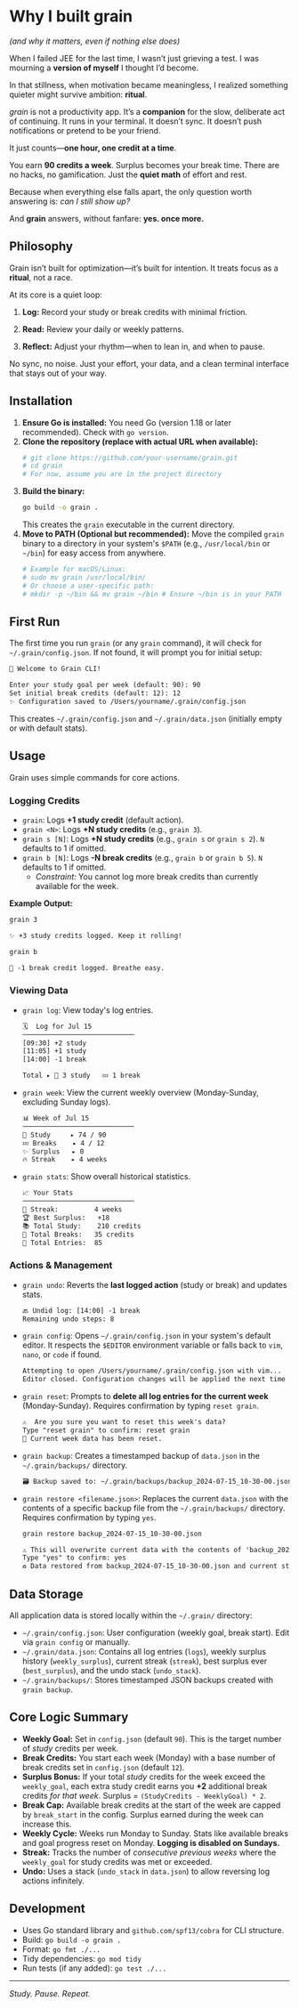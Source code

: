 # Why I built grain
_(and why it matters, even if nothing else does)_

When I failed JEE for the last time, I wasn’t just grieving a test. I was mourning a **version of myself** I thought I’d become.  

In that stillness, when motivation became meaningless, I realized something quieter might survive ambition: **ritual**.

  

*grain* is not a productivity app. It’s a **companion** for the slow, deliberate act of continuing. It runs in your terminal. It doesn’t sync. It doesn’t push notifications or pretend to be your friend.

It just counts—**one hour, one credit at a time**.

You earn **90 credits a week**. Surplus becomes your break time. There are no hacks, no gamification. Just the **quiet math** of effort and rest.


Because when everything else falls apart, the only question worth answering is: _can I still show up?_

  

And **grain** answers, without fanfare: **yes. once more.**

## Philosophy

Grain isn’t built for optimization—it’s built for intention. It treats focus as a **ritual**, not a race.

At its core is a quiet loop:

1. **Log:** Record your study or break credits with minimal friction.

2. **Read:** Review your daily or weekly patterns.

3. **Reflect:** Adjust your rhythm—when to lean in, and when to pause.

No sync, no noise. Just your effort, your data, and a clean terminal interface that stays out of your way.
## Installation

1.  **Ensure Go is installed:** You need Go (version 1.18 or later recommended). Check with `go version`.
2.  **Clone the repository (replace with actual URL when available):**
    ```bash
    # git clone https://github.com/your-username/grain.git 
    # cd grain
    # For now, assume you are in the project directory
    ```
3.  **Build the binary:**
    ```bash
    go build -o grain .
    ```
    This creates the `grain` executable in the current directory.
4.  **Move to PATH (Optional but recommended):**
    Move the compiled `grain` binary to a directory in your system's `$PATH` (e.g., `/usr/local/bin` or `~/bin`) for easy access from anywhere.
    ```bash
    # Example for macOS/Linux:
    # sudo mv grain /usr/local/bin/ 
    # Or choose a user-specific path:
    # mkdir -p ~/bin && mv grain ~/bin # Ensure ~/bin is in your PATH
    ```

## First Run

The first time you run `grain` (or any `grain` command), it will check for `~/.grain/config.json`. If not found, it will prompt you for initial setup:

```txt
👋 Welcome to Grain CLI!

Enter your study goal per week (default: 90): 90
Set initial break credits (default: 12): 12
✨ Configuration saved to /Users/yourname/.grain/config.json
```

This creates `~/.grain/config.json` and `~/.grain/data.json` (initially empty or with default stats).

## Usage

Grain uses simple commands for core actions.

### Logging Credits

*   `grain`: Logs **+1 study credit** (default action).
*   `grain <N>`: Logs **+N study credits** (e.g., `grain 3`).
*   `grain s [N]`: Logs **+N study credits** (e.g., `grain s` or `grain s 2`). `N` defaults to 1 if omitted.
*   `grain b [N]`: Logs **-N break credits** (e.g., `grain b` or `grain b 5`). `N` defaults to 1 if omitted.
    *   *Constraint:* You cannot log more break credits than currently available for the week.

**Example Output:**

```bash
grain 3
```
```txt
✨ +3 study credits logged. Keep it rolling!
```

```bash
grain b
```
```txt
🍵 -1 break credit logged. Breathe easy.
```

### Viewing Data

*   `grain log`: View today's log entries.
    ```txt
    🗓️  Log for Jul 15
    ────────────────────────────
    [09:30] +2 study
    [11:05] +1 study
    [14:00] -1 break
    
    Total ▸ 🧠 3 study   💤 1 break
    ```
*   `grain week`: View the current weekly overview (Monday-Sunday, excluding Sunday logs).
    ```txt
    📊 Week of Jul 15
    ────────────────────────────
    🧠 Study     ▸ 74 / 90
    💤 Breaks    ▸ 4 / 12
    ✨ Surplus   ▸ 0
    🔥 Streak    ▸ 4 weeks
    ```
*   `grain stats`: Show overall historical statistics.
    ```txt
    📈 Your Stats
    ────────────────────────────
    🔁 Streak:         4 weeks
    🏆 Best Surplus:   +18
    📚 Total Study:    210 credits
    🍵 Total Breaks:   35 credits
    🧾 Total Entries:  85
    ```

### Actions & Management

*   `grain undo`: Reverts the **last logged action** (study or break) and updates stats.
    ```txt
    🔙 Undid log: [14:00] -1 break
    Remaining undo steps: 8
    ```
*   `grain config`: Opens `~/.grain/config.json` in your system's default editor. It respects the `$EDITOR` environment variable or falls back to `vim`, `nano`, or `code` if found.
    ```txt
    Attempting to open /Users/yourname/.grain/config.json with vim...
    Editor closed. Configuration changes will be applied the next time you run grain.
    ```
*   `grain reset`: Prompts to **delete all log entries for the current week** (Monday-Sunday). Requires confirmation by typing `reset grain`.
    ```txt
    ⚠️  Are you sure you want to reset this week's data?
    Type "reset grain" to confirm: reset grain
    🧹 Current week data has been reset.
    ```
*   `grain backup`: Creates a timestamped backup of `data.json` in the `~/.grain/backups/` directory.
    ```txt
    🗃️ Backup saved to: ~/.grain/backups/backup_2024-07-15_10-30-00.json
    ```
*   `grain restore <filename.json>`: Replaces the current `data.json` with the contents of a specific backup file from the `~/.grain/backups/` directory. Requires confirmation by typing `yes`.
    ```bash
    grain restore backup_2024-07-15_10-30-00.json
    ```
    ```txt
    ⚠️ This will overwrite current data with the contents of 'backup_2024-07-15_10-30-00.json'.
    Type "yes" to confirm: yes
    ♻️ Data restored from backup_2024-07-15_10-30-00.json and current stats recalculated.
    ```

## Data Storage

All application data is stored locally within the `~/.grain/` directory:

*   `~/.grain/config.json`: User configuration (weekly goal, break start). Edit via `grain config` or manually.
*   `~/.grain/data.json`: Contains all log entries (`logs`), weekly surplus history (`weekly_surplus`), current streak (`streak`), best surplus ever (`best_surplus`), and the undo stack (`undo_stack`).
*   `~/.grain/backups/`: Stores timestamped JSON backups created with `grain backup`.

## Core Logic Summary

*   **Weekly Goal:** Set in `config.json` (default `90`). This is the target number of *study* credits per week.
*   **Break Credits:** You start each week (Monday) with a base number of break credits set in `config.json` (default `12`).
*   **Surplus Bonus:** If your total *study* credits for the week exceed the `weekly_goal`, each extra study credit earns you **+2** additional break credits *for that week*. Surplus = `(StudyCredits - WeeklyGoal) * 2`.
*   **Break Cap:** Available break credits at the start of the week are capped by `break_start` in the config. Surplus earned during the week can increase this.
*   **Weekly Cycle:** Weeks run Monday to Sunday. Stats like available breaks and goal progress reset on Monday. **Logging is disabled on Sundays.**
*   **Streak:** Tracks the number of *consecutive previous weeks* where the `weekly_goal` for study credits was met or exceeded.
*   **Undo:** Uses a stack (`undo_stack` in `data.json`) to allow reversing log actions infinitely.

## Development

*   Uses Go standard library and `github.com/spf13/cobra` for CLI structure.
*   Build: `go build -o grain .`
*   Format: `go fmt ./...`
*   Tidy dependencies: `go mod tidy`
*   Run tests (if any added): `go test ./...`

---

*Study. Pause. Repeat.*